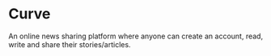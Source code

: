 # Curve

An online news sharing platform where anyone can create an account, read, write and share their stories/articles.
